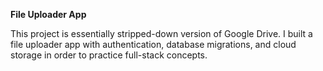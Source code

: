 **File Uploader App**

This project is essentially stripped-down version of Google Drive. I built a file uploader app with authentication, database migrations, and cloud storage in order to practice full-stack concepts.

